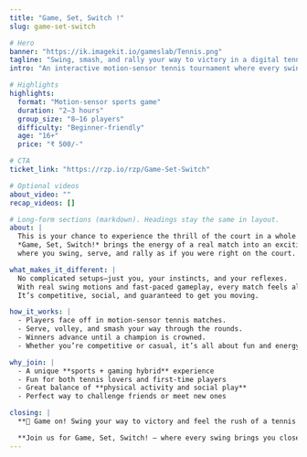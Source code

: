 ```yaml
---
title: "Game, Set, Switch !"
slug: game-set-switch

# Hero
banner: "https://ik.imagekit.io/gameslab/Tennis.png"
tagline: "Swing, smash, and rally your way to victory in a digital tennis showdown."
intro: "An interactive motion-sensor tennis tournament where every swing counts."

# Highlights 
highlights:
  format: "Motion-sensor sports game"
  duration: "2–3 hours"
  group_size: "8–16 players"
  difficulty: "Beginner-friendly"
  age: "16+"
  price: "₹ 500/-"

# CTA
ticket_link: "https://rzp.io/rzp/Game-Set-Switch"   

# Optional videos
about_video: ""   
recap_videos: []  

# Long-form sections (markdown). Headings stay the same in layout.
about: |
  This is your chance to experience the thrill of the court in a whole new way.  
  *Game, Set, Switch!* brings the energy of a real match into an exciting motion-sensor tournament 
  where you swing, serve, and rally as if you were right on the court.  

what_makes_it_different: |
  No complicated setups—just you, your instincts, and your reflexes.  
  With real swing motions and fast-paced gameplay, every match feels alive.  
  It’s competitive, social, and guaranteed to get you moving.  

how_it_works: |
  - Players face off in motion-sensor tennis matches.  
  - Serve, volley, and smash your way through the rounds.  
  - Winners advance until a champion is crowned.  
  - Whether you’re competitive or casual, it’s all about fun and energy.  

why_join: |
  - A unique **sports + gaming hybrid** experience  
  - Fun for both tennis lovers and first-time players  
  - Great balance of **physical activity and social play**  
  - Perfect way to challenge friends or meet new ones  

closing: |
  **🎾 Game on! Swing your way to victory and feel the rush of a tennis match—without stepping on a court.**  

  **Join us for Game, Set, Switch! — where every swing brings you closer to glory.**
---
```

